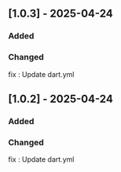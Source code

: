 ## [1.0.3] - 2025-04-24

### Added

### Changed
fix : Update dart.yml

## [1.0.2] - 2025-04-24

### Added

### Changed
fix : Update dart.yml

